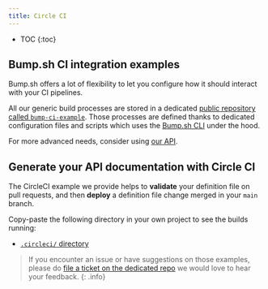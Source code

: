 ```yaml
---
title: Circle CI
---
```


- TOC
{:toc}

## Bump.sh CI integration examples

Bump.sh offers a lot of flexibility to let you configure how it should interact with your CI pipelines.

All our generic build processes are stored in a dedicated [public repository called `bump-ci-example`](https://github.com/bump-sh/bump-ci-example/blob/master/.gitlab-ci.yml). Those processes are defined thanks to dedicated configuration files and scripts which uses the [Bump.sh CLI](/help/continuous-integration/cli/) under the hood.

For more advanced needs, consider using [our API](/help/continuous-integration/api/).

## Generate your API documentation with Circle CI

The CircleCI example we provide helps to **validate** your definition file on pull requests, and then **deploy** a definition file change merged in your `main` branch.

Copy-paste the following directory in your own project to see the builds running:
- [`.circleci/` directory](https://github.com/bump-sh/bump-ci-example/blob/master/.circleci/config.yml)

> If you encounter an issue or have suggestions on those examples, please do [file a ticket on the dedicated repo](https://github.com/bump-sh/bump-ci-example/issues) we would love to hear your feedback.
{: .info}